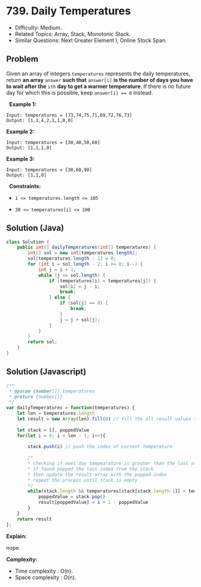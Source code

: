 # 739. Daily Temperatures

- Difficulty: Medium.
- Related Topics: Array, Stack, Monotonic Stack.
- Similar Questions: Next Greater Element I, Online Stock Span.

## Problem

Given an array of integers ```temperatures``` represents the daily temperatures, return **an array** ```answer``` **such that** ```answer[i]``` **is the number of days you have to wait after the** ```ith``` **day to get a warmer temperature**. If there is no future day for which this is possible, keep ```answer[i] == 0``` instead.

 
**Example 1:**
```
Input: temperatures = [73,74,75,71,69,72,76,73]
Output: [1,1,4,2,1,1,0,0]
```

**Example 2:**
```
Input: temperatures = [30,40,50,60]
Output: [1,1,1,0]
```

**Example 3:**
```
Input: temperatures = [30,60,90]
Output: [1,1,0]
```
 
**Constraints:**


	
- ```1 <= temperatures.length <= 105```
	
- ```30 <= temperatures[i] <= 100```


## Solution (Java)
```java
class Solution {
    public int[] dailyTemperatures(int[] temperatures) {
        int[] sol = new int[temperatures.length];
        sol[temperatures.length - 1] = 0;
        for (int i = sol.length - 2; i >= 0; i--) {
            int j = i + 1;
            while (j <= sol.length) {
                if (temperatures[i] < temperatures[j]) {
                    sol[i] = j - i;
                    break;
                } else {
                    if (sol[j] == 0) {
                        break;
                    }
                    j = j + sol[j];
                }
            }
        }
        return sol;
    }
}
```

## Solution (Javascript)

```javascript
/**
 * @param {number[]} temperatures
 * @return {number[]}
 */
var dailyTemperatures = function(temperatures) {
    let len = temperatures.length
    let result = new Array(len).fill(0) // fill the all result values to 0
    
    let stack = [], poppedValue
    for(let i = 0; i < len - 1; i++){
        
        stack.push(i) // push the index of current temperature
        
        /* 
        * checking if next day tempearature is greater than the last stack index
        * if found popped the last index from the stack
        * then update the result array with the popped index
        * repeat the process until stack is empty
        */
        while(stack.length && temperatures[stack[stack.length-1]] < temperatures[i+1]){
            poppedValue = stack.pop()
            result[poppedValue] = i + 1 - poppedValue
        }
    }
    return result
};
```

**Explain:**

nope.

**Complexity:**

* Time complexity : O(n).
* Space complexity : O(n).
